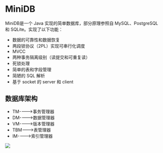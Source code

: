 # MiniDB
MiniDB是一个 Java 实现的简单数据库，部分原理参照自 MySQL、PostgreSQL 和 SQLite。实现了以下功能：

- 数据的可靠性和数据恢复
- 两段锁协议（2PL）实现可串行化调度
- MVCC
- 两种事务隔离级别（读提交和可重复读）
- 死锁处理
- 简单的表和字段管理
- 简陋的 SQL 解析
- 基于 socket 的 server 和 client
## 数据库架构
* TM---->事务管理器
* DM---->数据管理器
* VM---->版本管理器
* TBM--->表管理器
* IM---->索引管理器

![](https://gulimall-wqs.oss-cn-beijing.aliyuncs.com/typora/202301010933662.jpg)